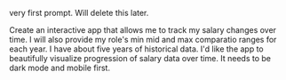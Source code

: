  very first prompt. Will delete this later.

Create an interactive app that allows me to track my salary changes over time. I will also provide my role's min mid and max comparatio ranges for each year. I have about five years of historical data. I'd like the app to beautifully visualize progression of salary data over time. It needs to be dark mode and mobile first.

